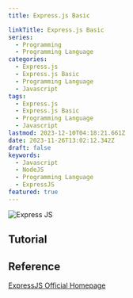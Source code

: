 ```yaml
---
title: Express.js Basic

linkTitle: Express.js Basic
series:
  - Programming
  - Programming Language
categories:
  - Express.js
  - Express.js Basic
  - Programming Language
  - Javascript
tags:
  - Express.js
  - Express.js Basic
  - Programming Language
  - Javascript
lastmod: 2023-12-10T04:18:21.661Z
date: 2023-11-26T13:02:12.342Z
draft: false
keywords:
  - Javascript
  - NodeJS
  - Programming Language
  - ExpressJS
featured: true
---
```


![Express JS](media/images/express-js.png "https://medium.com/@dnvavinash/everything-about-express-ce2ab2f0b80d")

## Tutorial

## Reference

[ExpressJS Official Homepage](https://expressjs.com/)
